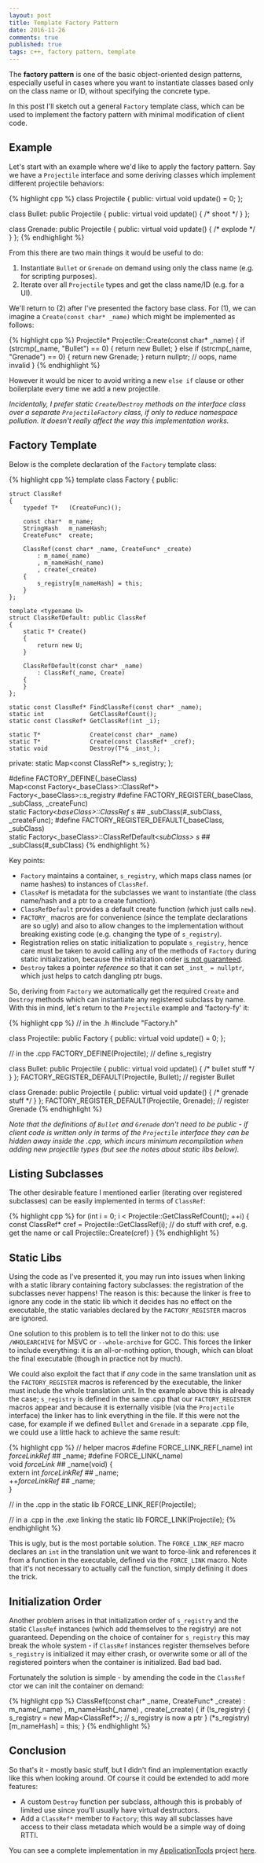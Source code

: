 ```yaml
---
layout: post
title: Template Factory Pattern
date: 2016-11-26
comments: true
published: true
tags: c++, factory pattern, template
---
```


The **factory pattern** is one of the basic object-oriented design patterns, especially useful in cases where you want to instantiate classes based only on the class name or ID, without specifying the concrete type.

In this post I'll sketch out a general `Factory` template class, which can be used to implement the factory pattern with minimal modification of client code.

## Example ##

Let's start with an example where we'd like to apply the factory pattern. Say we have a `Projectile` interface and some deriving classes which implement different projectile behaviors:

{% highlight cpp %}
class Projectile
{
public:
	virtual void update() = 0;
};

class Bullet: public Projectile
{
public:
	virtual void update() { /* shoot */ }
};

class Grenade: public Projectile
{
public:
	virtual void update() { /* explode */ }
};
{% endhighlight %}

From this there are two main things it would be useful to do:

1. Instantiate `Bullet` or `Grenade` on demand using only the class name (e.g. for scripting purposes).
2. Iterate over all `Projectile` types and get the class name/ID (e.g. for a UI).

We'll return to (2) after I've presented the factory base class. For (1), we can imagine a `Create(const char* _name)` which might be implemented as follows:

{% highlight cpp %}
Projectile* Projectile::Create(const char* _name) 
{
	if (strcmp(_name, "Bullet") == 0) {
		return new Bullet;
	} else if (strcmp(_name, "Grenade") == 0) {
		return new Grenade;
	}
	return nullptr; // oops, name invalid
}
{% endhighlight %}

However it would be nicer to avoid writing a new `else if` clause or other boilerplate every time we add a new projectile.

_Incidentally, I prefer static `Create`/`Destroy` methods on the interface class over a separate `ProjectileFactory` class, if only to reduce namespace pollution. It doesn't really affect the way this implementation works._

## Factory Template	 ##

Below is the complete declaration of the `Factory` template class:

{% highlight cpp %}
template <typename T>
class Factory
{
public:

	struct ClassRef
	{
		typedef T*   (CreateFunc)();

		const char*  m_name;
		StringHash   m_nameHash;
		CreateFunc*  create;

		ClassRef(const char* _name, CreateFunc* _create)
			: m_name(_name)
			, m_nameHash(_name)
			, create(_create)
		{
			s_registry[m_nameHash] = this;
		}
	};

	template <typename U>
	struct ClassRefDefault: public ClassRef
	{
		static T* Create()
		{ 
			return new U; 
		}

		ClassRefDefault(const char* _name)
			: ClassRef(_name, Create)
		{
		}
	};

	static const ClassRef* FindClassRef(const char* _name);
	static int             GetClassRefCount();
	static const ClassRef* GetClassRef(int _i);

	static T*              Create(const char* _name)
	static T*              Create(const ClassRef* _cref);
	static void            Destroy(T*& _inst_);

private:
	static Map<const ClassRef*> s_registry;
};

#define FACTORY_DEFINE(_baseClass) \
	Map<const Factory<_baseClass>::ClassRef*> Factory<_baseClass>::s_registry
#define FACTORY_REGISTER(_baseClass, _subClass, _createFunc) \
	static Factory<_baseClass>::ClassRef s_ ## _subClass(#_subClass, _createFunc);
#define FACTORY_REGISTER_DEFAULT(_baseClass, _subClass) \
	static Factory<_baseClass>::ClassRefDefault<_subClass> s_ ## _subClass(#_subClass)
{% endhighlight %}

Key points:

- `Factory` maintains a container, `s_registry`, which maps class names (or name hashes) to instances of `ClassRef`. 
- `ClassRef` is metadata for the subclasses we want to instantiate (the class name/hash and a ptr to a create function).
- `ClassRefDefault` provides a default create function (which just calls `new`).
- `FACTORY_` macros are for convenience (since the template declarations are so ugly) and also to allow changes to the implementation without breaking existing code (e.g. changing the type of `s_registry`).
- Registration relies on static initialization to populate `s_registry`, hence care must be taken to avoid calling any of the methods of `Factory` during static initialization, because the initialization order [is not guaranteed](https://john-chapman.github.io/2016/09/01/static-initialization.html).
- `Destroy` takes a pointer _reference_ so that it can set `_inst_ = nullptr`, which just helps to catch dangling ptr bugs.

So, deriving from `Factory` we automatically get the required `Create` and `Destroy` methods which can instantiate any registered subclass by name. With this in mind, let's return to the `Projectile` example and 'factory-fy' it:

{% highlight cpp %}
// in the .h
#include "Factory.h"

class Projectile: public Factory<Projectile>
{
public:
	virtual void update() = 0;
};

// in the .cpp
FACTORY_DEFINE(Projectile); // define s_registry

class Bullet: public Projectile
{
public:
	virtual void update() { /* bullet stuff */ }
};
FACTORY_REGISTER_DEFAULT(Projectile, Bullet); // register Bullet

class Grenade: public Projectile
{
public:
	virtual void update() { /* grenade stuff */ }
};
FACTORY_REGISTER_DEFAULT(Projectile, Grenade); // register Grenade
{% endhighlight %}

_Note that the definitions of `Bullet` and `Grenade` don't need to be public - if client code is written only in terms of the `Projectile` interface they can be hidden away inside the .cpp, which incurs minimum recompilation when adding new projectile types (but see the notes about static libs below)._

## Listing Subclasses ##

The other desirable feature I mentioned earlier (iterating over registered subclasses) can be easily implemented in terms of `ClassRef`:

{% highlight cpp %}
for (int i = 0; i < Projectile::GetClassRefCount(); ++i) {
	const ClassRef* cref = Projectile::GetClassRef(i);
	// do stuff with cref, e.g. get the name or call Projectile::Create(cref)
}
{% endhighlight %}

## Static Libs ##

Using the code as I've presented it, you may run into issues when linking with a static library containing factory subclasses: the registration of the subclasses never happens! The reason is this: because the linker is free to ignore any code in the static lib which it decides has no effect on the executable, the static variables declared by the `FACTORY_REGISTER` macros are ignored.

One solution to this problem is to tell the linker not to do this: use `/WHOLEARCHIVE` for MSVC or `--whole-archive` for GCC. This forces the linker to include everything: it is an all-or-nothing option, though, which can bloat the final executable (though in practice not by much).

We could also exploit the fact that if _any_ code in the same translation unit as the `FACTORY_REGISTER` macros is referenced by the executable, the linker must include the whole translation unit. In the example above this is already the case; `s_registry` is defined in the same .cpp that our `FACTORY_REGISTER` macros appear and because it is externally visible (via the `Projectile` interface) the linker has to link everything in the file. If this were not the case, for example if we defined `Bullet` and `Grenade` in a separate .cpp file, we could use a little hack to achieve the same result:

{% highlight cpp %}
// helper macros
#define FORCE_LINK_REF(_name) int _forceLinkRef_ ## _name;
#define FORCE_LINK(_name) \
	void _forceLink_ ## _name(void) { \
		extern int _forceLinkRef_ ## _name; \
		++_forceLinkRef_ ## _name; \
	}
	
// in the .cpp in the static lib
FORCE_LINK_REF(Projectile);

// in a .cpp in the .exe linking the static lib
FORCE_LINK(Projectile);
{% endhighlight %}

This is ugly, but is the most portable solution. The `FORCE_LINK_REF` macro declares an `int` in the translation unit we want to force-link and references it from a function in the executable, defined via the `FORCE_LINK` macro. Note that it's not necessary to actually call the function, simply defining it does the trick.

## Initialization Order ##

Another problem arises in that initialization order of `s_registry` and the static `ClassRef` instances (which add themselves to the registry) are not guaranteed. Depending on the choice of container for `s_registry` this may break the whole system - if `ClassRef` instances register themselves before `s_registry` is initialized it may either crash, or overwrite some or all of the registered pointers when the container is initialized. Bad bad bad.

Fortunately the solution is simple - by amending the code in the `ClassRef` ctor we can init the container on demand:

{% highlight cpp %}
ClassRef(const char* _name, CreateFunc* _create)
	: m_name(_name)
	, m_nameHash(_name)
	, create(_create)
{
	if (!s_registry) {
		s_registry = new Map<ClassRef*>; // s_registry is now a ptr
	}
	(*s_registry)[m_nameHash] = this;
}
{% endhighlight %}

## Conclusion ##

So that's it - mostly basic stuff, but I didn't find an implementation exactly like this when looking around. Of course it could be extended to add more features:

- A custom `Destroy` function per subclass, although this is probably of limited use since you'll usually have virtual destructors.
- Add a `ClassRef*` member to `Factory`; this way all subclasses have access to their class metadata which would be a simple way of doing RTTI.

You can see a complete implementation in my [ApplicationTools](https://github.com/john-chapman/ApplicationTools) project [here](https://raw.githubusercontent.com/john-chapman/ApplicationTools/master/src/all/apt/Factory.h). 
